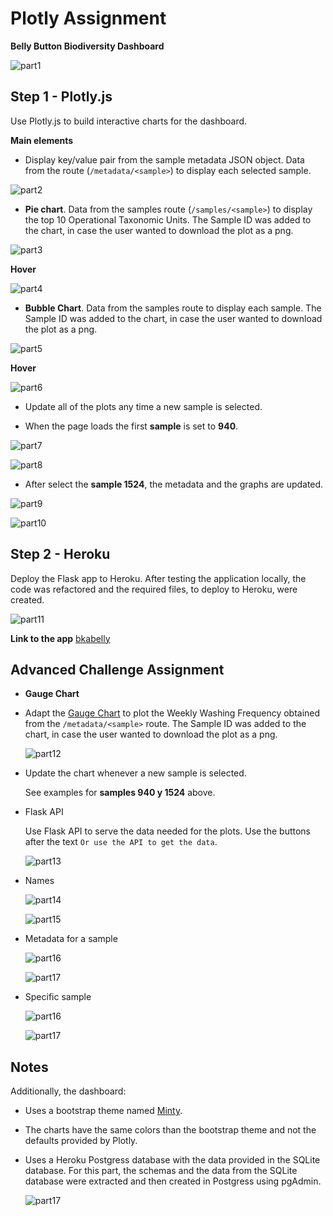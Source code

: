 # Plotly Assignment

__Belly Button Biodiversity Dashboard__

![part1](images/index.png)


## Step 1 - Plotly.js

Use Plotly.js to build interactive charts for the dashboard.

__Main elements__

- Display key/value pair from the sample metadata JSON object. Data from the route (`/metadata/<sample>`)
  to display each selected sample.

![part2](images/metadata.png)


- __Pie chart__. Data from the samples route (`/samples/<sample>`) to display the top 10 Operational 
Taxonomic Units. The Sample ID was added to the chart, in case the user wanted to download the 
plot as a png.

![part3](images/piechart_1.png)


   __Hover__

   ![part4](images/piechart_2.png)


- __Bubble Chart__. Data from the samples route to display each sample. The Sample ID was added to the 
chart, in case the user wanted to download the plot as a png.

![part5](images/bubblechart_1.png)

   __Hover__
   
   ![part6](images/bubblechart_2.png)


- Update all of the plots any time a new sample is selected.

* When the page loads the first __sample__ is set to __940__.

![part7](images/940_1.png)

![part8](images/940_2.png)


* After select the __sample 1524__, the metadata and the graphs are updated.

![part9](images/1524_1.png)

![part10](images/1524_2.png)


## Step 2 - Heroku

Deploy the Flask app to Heroku. After testing the application locally, the code was refactored and the
required files, to deploy to Heroku, were created.

   ![part11](images/heroku.png)


   __Link to the app__ [bkabelly](https://bkabelly.herokuapp.com/)


## Advanced Challenge Assignment

- __Gauge Chart__

* Adapt the [Gauge Chart](https://plot.ly/javascript/gauge-charts/) to plot the Weekly Washing 
Frequency obtained from the `/metadata/<sample>` route. The Sample ID was added to the chart,
in case the user wanted to download the plot as a png. 

   ![part12](images/gaugechart.png)


* Update the chart whenever a new sample is selected.

   See examples for __samples 940 y 1524__ above.


- Flask API

  Use Flask API to serve the data needed for the plots. Use the buttons after the text `Or use the API to get the data`.

   ![part13](images/api.png)


* Names

   ![part14](images/api_names.png)

   ![part15](images/json_names.png)


* Metadata for a sample

   ![part16](images/api_meta.png)

   ![part17](images/json_meta.png)
   

* Specific sample

   ![part16](images/api_sample.png)

   ![part17](images/json_sample.png)


## Notes

Additionally, the dashboard:

* Uses a bootstrap theme named [Minty](https://bootswatch.com/minty/).

* The charts have the same colors than the bootstrap theme and not the defaults provided by Plotly.

* Uses a Heroku Postgress database with the data provided in the SQLite database. For this part, the schemas and the data from the SQLite database were extracted and then created in Postgress using pgAdmin.

   ![part17](images/pgadm.png)
